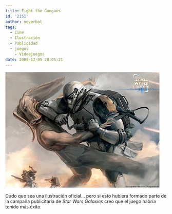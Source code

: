 ```yaml
---
title: Fight the Gungans
id: '2151'
author: neverbot
tags:
  - Cine
  - Ilustración
  - Publicidad
  - juegos
    - Videojuegos
date: 2009-12-05 20:05:21
---
```


![200912052003.jpg](./fight-the-gungans/200912052003.jpg)

Dudo que sea una ilustración oficial... pero si esto hubiera formado parte de la campaña publicitaria de _Star Wars Galaxies_ creo que el juego habría tenido más éxito.